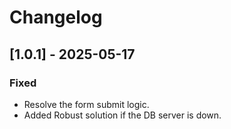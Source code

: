 # Changelog

## [1.0.1] - 2025-05-17

### Fixed
- Resolve the form submit logic.
- Added Robust solution if the DB server is down.

